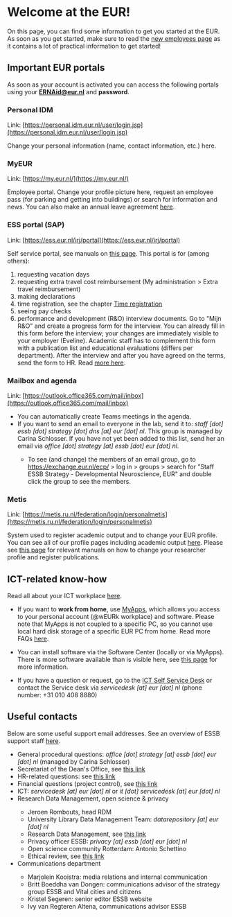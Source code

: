 # Welcome at the EUR!

On this page, you can find some information to get you started at the EUR. As soon as you get started, make sure to read the [new employees page](https://my.eur.nl/en/eur-employee/hr/your-employment/welcome-eur) as it contains a lot of practical information to get started!

## Important EUR portals

As soon as your account is activated you can access the following portals using your **ERNAid@eur.nl** and **password**.



### Personal IDM

Link: [https://personal.idm.eur.nl/user/login.jsp](https://personal.idm.eur.nl/user/login.jsp)

Change your personal information (name, contact information, etc.) here.

### MyEUR

Link: [https://my.eur.nl/](https://my.eur.nl/)

Employee portal. Change your profile picture here, request an employee pass (for parking and getting into buildings) or search for information and news. You can also make an annual leave agreement [here](https://my.eur.nl/en/eur-employee/hr/terms-employment/leave-absence/normal-leave/annual-agreement-regarding-leave-academic-staff).

### ESS portal (SAP)

Link: [https://ess.eur.nl/irj/portal](https://ess.eur.nl/irj/portal)

Self service portal, see manuals on [this page](https://my.eur.nl/en/eur-employee/hr/self-service-and-hr-contacts/employee-self-service-portal-ess). This portal is for (among others):

1. requesting vacation days
2. requesting extra travel cost reimbursement (My administration > Extra travel reimbursement)
3. making declarations
4. time registration, see the chapter [Time registration](time-registration.md)
5. seeing pay checks
6. performance and development (R&O) interview documents. Go to "Mijn R&O" and create a progress form for the interview. You can already fill in this form before the interview; your changes are immediately visible to your employer (Eveline). Academic staff has to complement this form with a publication list and educational evaluations (differs per department). After the interview and after you have agreed on the terms, send the form to HR. Read [more here](https://my.eur.nl/en/eur-employee/hr/career-and-development/performance-development).

### Mailbox and agenda

Link: [https://outlook.office365.com/mail/inbox](https://outlook.office365.com/mail/inbox)

<ul><li>You can automatically create Teams meetings in the agenda.</li>
    <li>If you want to send an email to everyone in the lab, send it to: <i>staff [dot] essb [dot] strategy [dot] dns [at] eur [dot] nl</i>. This group is managed by Carina Schlosser. If you have not yet been added to this list, send her an email via <i>office [dot] strategy [at] essb [dot] eur [dot] nl</i>. </li> 
    <ul> <li>To see (and change) the members of an email group, go to <a href=https://exchange.eur.nl/ecp/>https://exchange.eur.nl/ecp/</a> > log in > groups > search for "Staff ESSB Strategy - Developmental Neuroscience, EUR" and double click the group to see the members.</li></ul>
</ul>


### Metis

Link: [https://metis.ru.nl/federation/login/personalmetis](https://metis.ru.nl/federation/login/personalmetis)

System used to register academic output and to change your EUR profile. You can see all of our profile pages including academic output [here](https://www.eur.nl/essb/people?f%5B0%5D=department%3AErasmus%20School%20of%20Social%20and%20Behavioural%20Sciences/%20Developmental%20Neuroscience%20in%20Society). Please see [this page](https://my.eur.nl/en/eur-employee/research/research-services/publishing/register-and-upload-your-publication) for relevant manuals on how to change your researcher profile and register publications.

 

## ICT-related know-how

Read all about your ICT workplace [here](https://my.eur.nl/en/eur-employee/work-support/ict-workplace). 

- If you want to **work from home**, use [MyApps](https://my.eur.nl/en/eur-employee/services/working-flex-workspace-or-home), which allows you access to your personal account (@wEURk workplace) and software. Please note that MyApps is not coupled to a specific PC, so you cannot use local hard disk storage of a specific EUR PC from home. Read more FAQs [here](https://my.eur.nl/en/eur-employee/work-support/ict-workplace/faq-myapps).
- You can install software via the Software Center (locally or via MyApps). There is more software available than is visible here, see [this page](https://my.eur.nl/en/eur-employee/work-support/ict-workplace/client-software-center-application-request) for more information.

- If you have a question or request, go to the [ICT Self Service Desk](https://eur.topdesk.net/tas/public/ssp/)  or contact the Service desk via *servicedesk [at] eur [dot] nl* (phone number: +31 010 408 8880)

 

## Useful contacts

Below are some useful support email addresses. See an overview of ESSB support staff [here](https://my.eur.nl/en/essb-employee/contact/team-overview-support-staff-essb).

<ul><li> General procedural questions: <i>office [dot] strategy [at] essb [dot] eur [dot] nl</i> (managed by Carina Schlosser)</li>
    <li>Secretariat of the Dean's Office, see <a href="https://my.eur.nl/en/essb-employee/education-support/contact-information-all-essb-support-staff/secretariat-deans-office-essb">this link</a></li>
    <li>HR-related questions: see <a href=https://my.eur.nl/en/essb-employee/professional-services/human-resources-hr/contact-details-hr-essb>this link</a></li>
    <li>Financial questions (project control), see <a href=https://my.eur.nl/en/essb-employee/education-support/contact-information-all-essb-support-staff/finance-essb>this link</a></li>
    <li>ICT: <i>servicedesk [at] eur [dot] nl</i> or <i>it [dot] servicedesk [at] eur [dot] nl</i></li>
    <li>Research Data Management, open science & privacy</li>
    <ul>
        <li>Jeroen Rombouts, head RDM</li>
        <li>University Library Data Management Team: <i>datarepository [at] eur [dot] nl</i></li>
        <li>Research Data Management, see <a href="https://www.eur.nl/en/research/research-services/research-data-management/data-management-plan">this link</a></li>
        <li>Privacy officer ESSB: <i>privacy [at] essb [dot] eur [dot] nl</i></li>
        <li>Open science community Rotterdam: Antonio Schettino</li>
        <li>Ethical review, see <a href="https://my.eur.nl/en/essb-employee/research/ethics-review/ethics-review-committee-dpecs">this link</a></li>
    </ul>
    <li>Communications department</li>
    <ul>
        <li>Marjolein Kooistra: media relations and internal communication</li>
        <li>Britt Boeddha van Dongen: communications advisor of the strategy group ESSB and Vital cities and citizens</li>
        <li>Kristel Segeren: senior editor ESSB website</li>
        <li>Ivy van Regteren Altena, communications advisor ESSB</li>
    </ul>
</ul>





